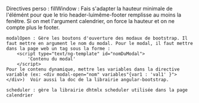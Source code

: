 Directives perso :
	fillWindow : Fais s'adapter la hauteur minimale de l'élémént pour que le trio header-luimême-footer remplisse au moins la fenêtre. Si on met l'argument calendrier, on force la hauteur et on ne compte plus le footer.

	modalOpen : Gère les boutons d'ouverture des modaux de bootstrap. Il faut mettre en argument le nom du modal. Pour le modal, il faut mettre dans la page web un tag sous la forme :
		<script type="text/ng-template" id="nomDuModal">
            'Contenu du modal'
		</script>
	Pour le contenu dynamique, mettre les variables dans la directive variable (ex: <div modal-open="nom" variables"{var1 : 'val1' }"></div>)  Voir aussi la doc de la librairie angular-bootstrap.

	scheduler : gère la librairie dhtmlx scheduler utilisée dans la page calendrier
